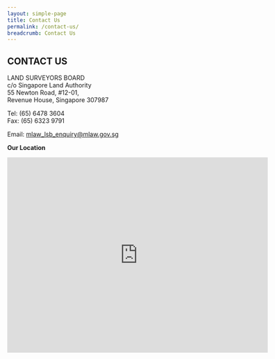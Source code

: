 ```yaml
---
layout: simple-page
title: Contact Us
permalink: /contact-us/
breadcrumb: Contact Us
---
```


CONTACT US
---

LAND SURVEYORS BOARD<br>
c/o Singapore Land Authority<br>
55 Newton Road, #12-01,<br>
Revenue House, Singapore 307987<br>

Tel: (65) 6478 3604<br>
Fax: (65) 6323 9791<br>

Email: mlaw_lsb_enquiry@mlaw.gov.sg<br>

**Our Location**

<iframe src="https://www.google.com/maps/embed?pb=!1m18!1m12!1m3!1d3988.760310105878!2d103.83995191389813!3d1.319518862041802!2m3!1f0!2f0!3f0!3m2!1i1024!2i768!4f13.1!3m3!1m2!1s0x31da19e7aa79e175%3A0x1423374becf8890f!2sRevenue%20House!5e0!3m2!1sen!2ssg!4v1568687817017!5m2!1sen!2ssg" width="600" height="450" frameborder="0" style="border:0;" allowfullscreen=""></iframe>
